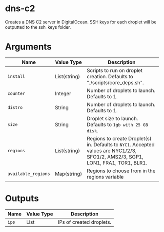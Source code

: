 # dns-c2

Creates a DNS C2 server in DigitalOcean. SSH keys for each droplet will be outputted to the ssh_keys folder.

# Arguments

| Name                      | Value Type   | Description
|---------------------------| ------------ | -----------
|`install`                  | List(string)         | Scripts to run on droplet creation. Defaults to "./scripts/core_deps.sh".
|`counter`                  | Integer      | Number of droplets to launch. Defaults to 1.
|`distro`                   | String      | Number of droplets to launch. Defaults to 1.
|`size`                     | String       | Droplet size to launch. Defaults to `1gb with 25 GB disk`.
|`regions`                  | List(string) | Regions to create Droplet(s) in. Defaults to `NYC1`. Accepted values are NYC1/2/3, SFO1/2, AMS2/3, SGP1, LON1, FRA1, TOR1, BLR1.
|`available_regions`        | Map(string)  | Regions to choose from in the regions variable

# Outputs

| Name                      | Value Type | Description
|---------------------------| ---------- | -----------
|`ips`                      | List       | IPs of created droplets.